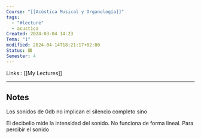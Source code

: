 ```yaml
---
Course: "[[Acústica Musical y Organología]]"
tags:
  - "#lecture"
  - acustica
Created: 2024-03-04 14:23
Tema: "1"
modified: 2024-04-14T18:21:17+02:00
Status: 🟥
Semester: 4
---
```

Links:: [[My Lectures]]
___

## Notes

Los sonidos de 0db no implican el silencio completo sino 

El decibelio mide la intensidad del sonido. No funciona de forma lineal. Para percibir el sonido 

